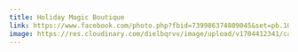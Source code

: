 ```yaml
---
title: Holiday Magic Boutique
link: https://www.facebook.com/photo.php?fbid=739986374809045&set=pb.100063930677484.-2207520000&type=3
image: https://res.cloudinary.com/dielbqrvv/image/upload/v1704412341/cafe/social%20media/FacebookEventBotique_emiqgs.jpg
---
```


